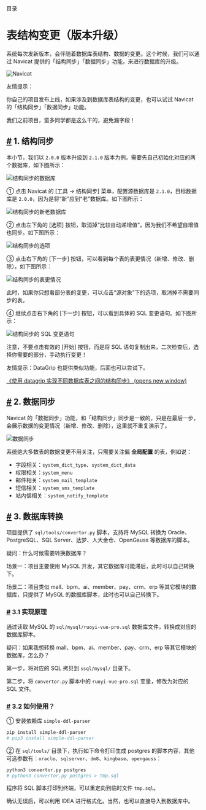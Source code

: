 目录

# 表结构变更（版本升级）

系统每次发新版本，会伴随着数据库表结构、数据的变更。这个时候，我们可以通过 Navicat 提供的「结构同步」「数据同步」功能，来进行数据库的升级。

![Navicat](./static/Navicat.png)

友情提示：

你自己的项目发布上线，如果涉及到数据库表结构的变更，也可以试试 Navicat 的「结构同步」「数据同步」功能。

我们之前项目，蛮多同学都是这么干的，避免漏字段！

## [#](#_1-结构同步) 1. 结构同步

本小节，我们以 `2.0.0` 版本升级到 `2.1.0` 版本为例。需要先自己初始化对应的两个数据库，如下图所示：

![结构同步的数据库](./static/结构同步的数据库.png)

① 点击 Navicat 的 \[工具 -> 结构同步\] 菜单，配置源数据库是 `2.1.0`，目标数据库是 `2.0.0`，因为是将“新”应到“老”数据库。如下图所示：

![结构同步的新老数据库](./static/结构同步的新老数据库.png)

② 点击左下角的 \[选项\] 按钮，取消掉“比较自动递增值”，因为我们不希望自增值也同步。如下图所示：

![结构同步的选项](./static/结构同步的选项.png)

③ 点击右下角的 \[下一步\] 按钮，可以看到每个表的表更情况（新增、修改、删除）。如下图所示：

![结构同步的表更情况](./static/结构同步的表更情况.png)

此时，如果你只想看部分表的变更，可以点击“源对象”下的选项，取消掉不需要同步的表。

④ 继续点击右下角的 \[下一步\] 按钮，可以看到具体的 SQL 变更语句。如下图所示：

![结构同步的 SQL 变更语句](./static/结构同步的SQL变更语句.png)

注意，不要点击有效的 \[开始\] 按钮，而是将 SQL 语句复制出来，二次检查后，选择你需要的部分，手动执行变更！

友情提示：DataGrip 也提供类似功能，后面也可以尝试下。

[《使用 datagrip 实现不同数据库表之间的结构同步》 (opens new window)](https://blog.csdn.net/qq_43780340/article/details/125872609)

## [#](#_2-数据同步) 2. 数据同步

Navicat 的「数据同步」功能，和「结构同步」同步是一致的，只是在最后一步，会展示数据的变更情况（新增、修改、删除），这里就不重复演示了。

![数据同步](./static/数据同步.png)

系统绝大多数表的数据变更不用关注，只需要关注偏 **全局配置** 的表，例如说：

*   字段相关：`system_dict_type`、`system_dict_data`
*   权限相关：`system_menu`
*   邮件相关：`system_mail_template`
*   短信相关：`system_sms_template`
*   站内信相关：`system_notify_template`

## [#](#_3-数据库转换) 3. 数据库转换

项目提供了 `sql/tools/convertor.py` 脚本，支持将 MySQL 转换为 Oracle、PostgreSQL、SQL Server、达梦、人大金仓、OpenGauss 等数据库的脚本。

疑问：什么时候需要转换数据库？

场景一：项目主要使用 MySQL 开发，其它数据库可能滞后，此时可以自己转换下。

场景二：项目类似 mall、bpm、ai、member、pay、crm、erp 等其它模块的数据库，只提供了 MySQL 的数据库脚本，此时也可以自己转换下。

### [#](#_3-1-实现原理) 3.1 实现原理

通过读取 MySQL 的 `sql/mysql/ruoyi-vue-pro.sql` 数据库文件，转换成对应的数据库脚本。

疑问：如果我想转换 mall、bpm、ai、member、pay、crm、erp 等其它模块的数据库，怎么办？

第一步，将对应的 SQL 拷贝到 `ssql/mysql/` 目录下。

第二步，将 `convertor.py` 脚本中的 `ruoyi-vue-pro.sql` 变量，修改为对应的 SQL 文件。

### [#](#_3-2-如何使用) 3.2 如何使用？

① 安装依赖库 `simple-ddl-parser`

```bash
pip install simple-ddl-parser
# pip3 install simple-ddl-parser

```

② 在 `sql/tools/` 目录下，执行如下命令打印生成 postgres 的脚本内容，其他可选参数有：`oracle`、`sqlserver`、`dm8`、`kingbase`、`opengauss`：

```bash
python3 convertor.py postgres
# python3 convertor.py postgres > tmp.sql

```

程序将 SQL 脚本打印到终端，可以重定向到临时文件 `tmp.sql`。

确认无误后，可以利用 IDEA 进行格式化。当然，也可以直接导入到数据库中。